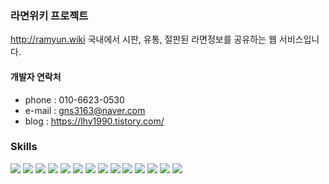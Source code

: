 ### 라면위키 프로젝트
http://ramyun.wiki
국내에서 시판, 유통, 절판된 라면정보를 공유하는 웹 서비스입니다. 

#### 개발자 연락처
* phone : 010-6623-0530
* e-mail : gns3163@naver.com
* blog : https://lhy1990.tistory.com/  
### __Skills__  
<img src="https://img.shields.io/badge/JAVA-007396?style=flat&logo=Java&logoColor=ffffff"/> <img src="https://img.shields.io/badge/Spring-6DB33F?style=flat&logo=Spring&logoColor=ffffff"/> <img src="https://img.shields.io/badge/Apache Maven-C71A36?style=flat&logo=Apache Maven&logoColor=ffffff"/>
<img src="https://img.shields.io/badge/Mybatis-0085CA?style=flat&logo=CircleCI&logoColor=ffffff"/> <img src="https://img.shields.io/badge/JSP-F9A03C?style=flat&logo=Java&logoColor=ffffff"/> <img src="https://img.shields.io/badge/C-0288D1?style=flat&logo=C&logoColor=ffffff"/> <img src="https://img.shields.io/badge/HTML5-E34F26?style=flat&logo=HTML5&logoColor=ffffff"/> <img src="https://img.shields.io/badge/CSS3-1572B6?style=flat&logo=CSS3&logoColor=ffffff"/> <img src="https://img.shields.io/badge/jQuery-0769AD?style=flat&logo=jQuery&logoColor=ffffff"/> <img src="https://img.shields.io/badge/javascript-F7DF1E?style=flat&logo=javascript&logoColor=ffffff"/> <img src="https://img.shields.io/badge/MySQL-4479A1?style=flat&logo=MySQL&logoColor=ffffff"/> <img src="https://img.shields.io/badge/Apache Tomcat-F8DC75?style=flat&logo=Apache Tomcat&logoColor=ffffff"/> <img src="https://img.shields.io/badge/CentOS-262577?style=flat&logo=CentOS&logoColor=ffffff"/> <img src="https://img.shields.io/badge/naver cloud flaform-2F8D46?style=flat&logo=Cloudways&logoColor=ffffff"/>

